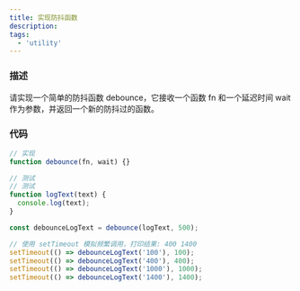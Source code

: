 ```yaml
---
title: 实现防抖函数
description:
tags:
  - 'utility'
---
```


### 描述

请实现一个简单的防抖函数 debounce，它接收一个函数 fn 和一个延迟时间 wait 作为参数，并返回一个新的防抖过的函数。

### 代码

```js
// 实现
function debounce(fn, wait) {}

// 测试
// 测试
function logText(text) {
  console.log(text);
}

const debounceLogText = debounce(logText, 500);

// 使用 setTimeout 模拟频繁调用，打印结果: 400 1400
setTimeout(() => debounceLogText('100'), 100);
setTimeout(() => debounceLogText('400'), 400);
setTimeout(() => debounceLogText('1000'), 1000);
setTimeout(() => debounceLogText('1400'), 1400);
```
